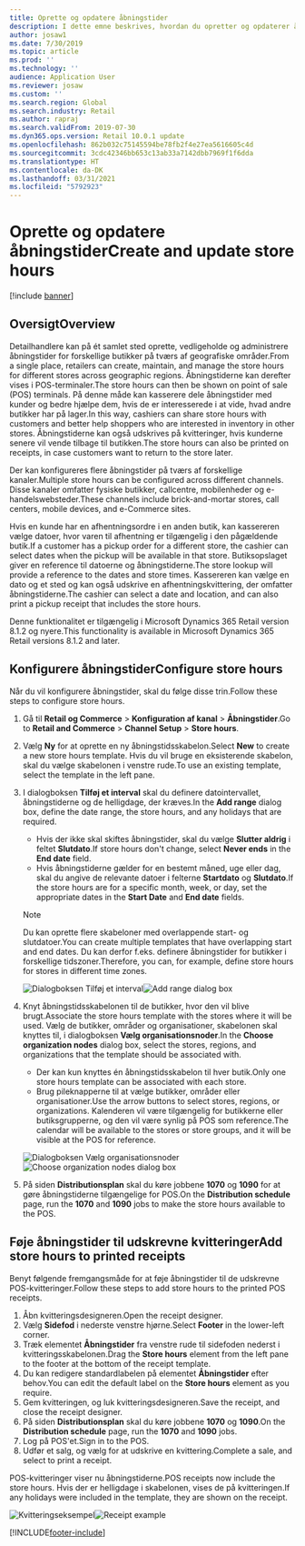 ```yaml
---
title: Oprette og opdatere åbningstider
description: I dette emne beskrives, hvordan du opretter og opdaterer åbningstider i Commerce Headquarters.
author: josaw1
ms.date: 7/30/2019
ms.topic: article
ms.prod: ''
ms.technology: ''
audience: Application User
ms.reviewer: josaw
ms.custom: ''
ms.search.region: Global
ms.search.industry: Retail
ms.author: rapraj
ms.search.validFrom: 2019-07-30
ms.dyn365.ops.version: Retail 10.0.1 update
ms.openlocfilehash: 862b032c75145594be78fb2f4e27ea5616605c4d
ms.sourcegitcommit: 3cdc42346bb653c13ab33a7142dbb7969f1f6dda
ms.translationtype: HT
ms.contentlocale: da-DK
ms.lasthandoff: 03/31/2021
ms.locfileid: "5792923"
---
```

# <a name="create-and-update-store-hours"></a><span data-ttu-id="aaf59-103">Oprette og opdatere åbningstider</span><span class="sxs-lookup"><span data-stu-id="aaf59-103">Create and update store hours</span></span>

[!include [banner](../../includes/banner.md)]

## <a name="overview"></a><span data-ttu-id="aaf59-104">Oversigt</span><span class="sxs-lookup"><span data-stu-id="aaf59-104">Overview</span></span>

<span data-ttu-id="aaf59-105">Detailhandlere kan på ét samlet sted oprette, vedligeholde og administrere åbningstider for forskellige butikker på tværs af geografiske områder.</span><span class="sxs-lookup"><span data-stu-id="aaf59-105">From a single place, retailers can create, maintain, and manage the store hours for different stores across geographic regions.</span></span> <span data-ttu-id="aaf59-106">Åbningstiderne kan derefter vises i POS-terminaler.</span><span class="sxs-lookup"><span data-stu-id="aaf59-106">The store hours can then be shown on point of sale (POS) terminals.</span></span> <span data-ttu-id="aaf59-107">På denne måde kan kasserere dele åbningstider med kunder og bedre hjælpe dem, hvis de er interesserede i at vide, hvad andre butikker har på lager.</span><span class="sxs-lookup"><span data-stu-id="aaf59-107">In this way, cashiers can share store hours with customers and better help shoppers who are interested in inventory in other stores.</span></span> <span data-ttu-id="aaf59-108">Åbningstiderne kan også udskrives på kvitteringer, hvis kunderne senere vil vende tilbage til butikken.</span><span class="sxs-lookup"><span data-stu-id="aaf59-108">The store hours can also be printed on receipts, in case customers want to return to the store later.</span></span>

<span data-ttu-id="aaf59-109">Der kan konfigureres flere åbningstider på tværs af forskellige kanaler.</span><span class="sxs-lookup"><span data-stu-id="aaf59-109">Multiple store hours can be configured across different channels.</span></span> <span data-ttu-id="aaf59-110">Disse kanaler omfatter fysiske butikker, callcentre, mobilenheder og e-handelswebsteder.</span><span class="sxs-lookup"><span data-stu-id="aaf59-110">These channels include brick-and-mortar stores, call centers, mobile devices, and e-Commerce sites.</span></span>

<span data-ttu-id="aaf59-111">Hvis en kunde har en afhentningsordre i en anden butik, kan kassereren vælge datoer, hvor varen til afhentning er tilgængelig i den pågældende butik.</span><span class="sxs-lookup"><span data-stu-id="aaf59-111">If a customer has a pickup order for a different store, the cashier can select dates when the pickup will be available in that store.</span></span> <span data-ttu-id="aaf59-112">Butiksopslaget giver en reference til datoerne og åbningstiderne.</span><span class="sxs-lookup"><span data-stu-id="aaf59-112">The store lookup will provide a reference to the dates and store times.</span></span> <span data-ttu-id="aaf59-113">Kassereren kan vælge en dato og et sted og kan også udskrive en afhentningskvittering, der omfatter åbningstiderne.</span><span class="sxs-lookup"><span data-stu-id="aaf59-113">The cashier can select a date and location, and can also print a pickup receipt that includes the store hours.</span></span>

<span data-ttu-id="aaf59-114">Denne funktionalitet er tilgængelig i Microsoft Dynamics 365 Retail version 8.1.2 og nyere.</span><span class="sxs-lookup"><span data-stu-id="aaf59-114">This functionality is available in Microsoft Dynamics 365 Retail versions 8.1.2 and later.</span></span>

## <a name="configure-store-hours"></a><span data-ttu-id="aaf59-115">Konfigurere åbningstider</span><span class="sxs-lookup"><span data-stu-id="aaf59-115">Configure store hours</span></span>

<span data-ttu-id="aaf59-116">Når du vil konfigurere åbningstider, skal du følge disse trin.</span><span class="sxs-lookup"><span data-stu-id="aaf59-116">Follow these steps to configure store hours.</span></span>

1. <span data-ttu-id="aaf59-117">Gå til **Retail og Commerce** \> **Konfiguration af kanal** \> **Åbningstider**.</span><span class="sxs-lookup"><span data-stu-id="aaf59-117">Go to **Retail and Commerce** \> **Channel Setup** \> **Store hours**.</span></span>
2. <span data-ttu-id="aaf59-118">Vælg **Ny** for at oprette en ny åbningstidsskabelon.</span><span class="sxs-lookup"><span data-stu-id="aaf59-118">Select **New** to create a new store hours template.</span></span> <span data-ttu-id="aaf59-119">Hvis du vil bruge en eksisterende skabelon, skal du vælge skabelonen i venstre rude.</span><span class="sxs-lookup"><span data-stu-id="aaf59-119">To use an existing template, select the template in the left pane.</span></span>
3. <span data-ttu-id="aaf59-120">I dialogboksen **Tilføj et interval** skal du definere datointervallet, åbningstiderne og de helligdage, der kræves.</span><span class="sxs-lookup"><span data-stu-id="aaf59-120">In the **Add range** dialog box, define the date range, the store hours, and any holidays that are required.</span></span>

    - <span data-ttu-id="aaf59-121">Hvis der ikke skal skiftes åbningstider, skal du vælge **Slutter aldrig** i feltet **Slutdato**.</span><span class="sxs-lookup"><span data-stu-id="aaf59-121">If store hours don't change, select **Never ends** in the **End date** field.</span></span>
    - <span data-ttu-id="aaf59-122">Hvis åbningstiderne gælder for en bestemt måned, uge eller dag, skal du angive de relevante datoer i felterne **Startdato** og **Slutdato**.</span><span class="sxs-lookup"><span data-stu-id="aaf59-122">If the store hours are for a specific month, week, or day, set the appropriate dates in the **Start Date** and **End date** fields.</span></span>

    > [!NOTE]
    > <span data-ttu-id="aaf59-123">Du kan oprette flere skabeloner med overlappende start- og slutdatoer.</span><span class="sxs-lookup"><span data-stu-id="aaf59-123">You can create multiple templates that have overlapping start and end dates.</span></span> <span data-ttu-id="aaf59-124">Du kan derfor f.eks. definere åbningstider for butikker i forskellige tidszoner.</span><span class="sxs-lookup"><span data-stu-id="aaf59-124">Therefore, you can, for example, define store hours for stores in different time zones.</span></span>

    <span data-ttu-id="aaf59-125">![Dialogboksen Tilføj et interval](../dev-itpro/media/Storehours1.png "Dialogboksen Tilføj et interval")</span><span class="sxs-lookup"><span data-stu-id="aaf59-125">![Add range dialog box](../dev-itpro/media/Storehours1.png "Add range dialog box")</span></span>

4. <span data-ttu-id="aaf59-126">Knyt åbningstidsskabelonen til de butikker, hvor den vil blive brugt.</span><span class="sxs-lookup"><span data-stu-id="aaf59-126">Associate the store hours template with the stores where it will be used.</span></span> <span data-ttu-id="aaf59-127">Vælg de butikker, områder og organisationer, skabelonen skal knyttes til, i dialogboksen **Vælg organisationsnoder**.</span><span class="sxs-lookup"><span data-stu-id="aaf59-127">In the **Choose organization nodes** dialog box, select the stores, regions, and organizations that the template should be associated with.</span></span>

    - <span data-ttu-id="aaf59-128">Der kan kun knyttes én åbningstidsskabelon til hver butik.</span><span class="sxs-lookup"><span data-stu-id="aaf59-128">Only one store hours template can be associated with each store.</span></span>
    - <span data-ttu-id="aaf59-129">Brug pileknapperne til at vælge butikker, områder eller organisationer.</span><span class="sxs-lookup"><span data-stu-id="aaf59-129">Use the arrow buttons to select stores, regions, or organizations.</span></span> <span data-ttu-id="aaf59-130">Kalenderen vil være tilgængelig for butikkerne eller butiksgrupperne, og den vil være synlig på POS som reference.</span><span class="sxs-lookup"><span data-stu-id="aaf59-130">The calendar will be available to the stores or store groups, and it will be visible at the POS for reference.</span></span>

    <span data-ttu-id="aaf59-131">![Dialogboksen Vælg organisationsnoder](../dev-itpro/media/Storehours2.png "Dialogboksen Vælg organisationsnoder")</span><span class="sxs-lookup"><span data-stu-id="aaf59-131">![Choose organization nodes dialog box](../dev-itpro/media/Storehours2.png "Choose organization nodes dialog box")</span></span>

5. <span data-ttu-id="aaf59-132">På siden **Distributionsplan** skal du køre jobbene **1070** og **1090** for at gøre åbningstiderne tilgængelige for POS.</span><span class="sxs-lookup"><span data-stu-id="aaf59-132">On the **Distribution schedule** page, run the **1070** and **1090** jobs to make the store hours available to the POS.</span></span>

## <a name="add-store-hours-to-printed-receipts"></a><span data-ttu-id="aaf59-133">Føje åbningstider til udskrevne kvitteringer</span><span class="sxs-lookup"><span data-stu-id="aaf59-133">Add store hours to printed receipts</span></span>

<span data-ttu-id="aaf59-134">Benyt følgende fremgangsmåde for at føje åbningstider til de udskrevne POS-kvitteringer.</span><span class="sxs-lookup"><span data-stu-id="aaf59-134">Follow these steps to add store hours to the printed POS receipts.</span></span>

1. <span data-ttu-id="aaf59-135">Åbn kvitteringsdesigneren.</span><span class="sxs-lookup"><span data-stu-id="aaf59-135">Open the receipt designer.</span></span>
2. <span data-ttu-id="aaf59-136">Vælg **Sidefod** i nederste venstre hjørne.</span><span class="sxs-lookup"><span data-stu-id="aaf59-136">Select **Footer** in the lower-left corner.</span></span>
3. <span data-ttu-id="aaf59-137">Træk elementet **Åbningstider** fra venstre rude til sidefoden nederst i kvitteringsskabelonen.</span><span class="sxs-lookup"><span data-stu-id="aaf59-137">Drag the **Store hours** element from the left pane to the footer at the bottom of the receipt template.</span></span>
4. <span data-ttu-id="aaf59-138">Du kan redigere standardlabelen på elementet **Åbningstider** efter behov.</span><span class="sxs-lookup"><span data-stu-id="aaf59-138">You can edit the default label on the **Store hours** element as you require.</span></span>
5. <span data-ttu-id="aaf59-139">Gem kvitteringen, og luk kvitteringsdesigneren.</span><span class="sxs-lookup"><span data-stu-id="aaf59-139">Save the receipt, and close the receipt designer.</span></span>
6. <span data-ttu-id="aaf59-140">På siden **Distributionsplan** skal du køre jobbene **1070** og **1090**.</span><span class="sxs-lookup"><span data-stu-id="aaf59-140">On the **Distribution schedule** page, run the **1070** and **1090** jobs.</span></span>
7. <span data-ttu-id="aaf59-141">Log på POS'et.</span><span class="sxs-lookup"><span data-stu-id="aaf59-141">Sign in to the POS.</span></span>
8. <span data-ttu-id="aaf59-142">Udfør et salg, og vælg for at udskrive en kvittering.</span><span class="sxs-lookup"><span data-stu-id="aaf59-142">Complete a sale, and select to print a receipt.</span></span>

<span data-ttu-id="aaf59-143">POS-kvitteringer viser nu åbningstiderne.</span><span class="sxs-lookup"><span data-stu-id="aaf59-143">POS receipts now include the store hours.</span></span> <span data-ttu-id="aaf59-144">Hvis der er helligdage i skabelonen, vises de på kvitteringen.</span><span class="sxs-lookup"><span data-stu-id="aaf59-144">If any holidays were included in the template, they are shown on the receipt.</span></span>

<span data-ttu-id="aaf59-145">![Kvitteringseksempel](../dev-itpro/media/Storehours3.png "Kvitteringseksempel")</span><span class="sxs-lookup"><span data-stu-id="aaf59-145">![Receipt example](../dev-itpro/media/Storehours3.png "Receipt example")</span></span>


[!INCLUDE[footer-include](../../includes/footer-banner.md)]